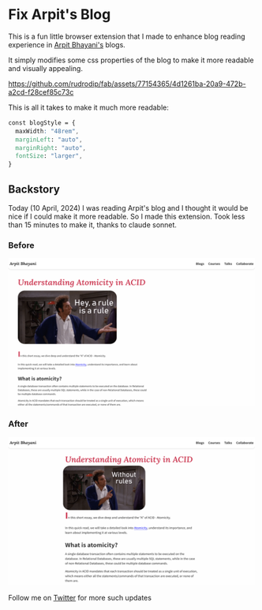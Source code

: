 # Fix Arpit's Blog

This is a fun little browser extension that I made to enhance blog reading experience in [Arpit Bhayani's](https://arpitbhayani.me/) blogs.

It simply modifies some css properties of the blog to make it more readable and visually appealing.

https://github.com/rudrodip/fab/assets/77154365/4d1261ba-20a9-472b-a2cd-f28cef85c73c

This is all it takes to make it much more readable:

```css
const blogStyle = {
  maxWidth: "48rem",
  marginLeft: "auto",
  marginRight: "auto",
  fontSize: "larger",
}
```

## Backstory

Today (10 April, 2024) I was reading Arpit's blog and I thought it would be nice if I could make it more readable. So I made this extension. Took less than 15 minutes to make it, thanks to claude sonnet.

### Before
<img width="500" height="300" src="https://github.com/rudrodip/fab/blob/main/.github/assests/before.png" />

### After
<img width="500" height="300" src="https://github.com/rudrodip/fab/blob/main/.github/assests/after.png" />

Follow me on [Twitter](https://twitter.com/rds_agi) for more such updates
